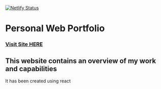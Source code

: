 [![Netlify Status](https://api.netlify.com/api/v1/badges/1e45995a-347d-411d-acec-deda60664ea5/deploy-status)](https://app.netlify.com/sites/trusting-goldberg-559d9f/deploys)

# Personal Web Portfolio

### [Visit Site HERE](https://edmondbullaj.netlify.app/)

## This website contains an overview of my work and capabilities
It has been created using react
